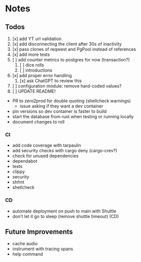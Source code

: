 # Notes

## Todos

1. [x] add YT url validation
2. [x] add disconnecting the client after 30s of inactivity
3. [x] pass clones of reqwest and PgPool instead of references
4. [x] add more tests
5. [ ] add counter metrics to postgres for now (transaction?)
   1. [ ] dice rolls
   2. [ ] introductions
6. [x] add proper error handling
   1. [x] ask ChatGPT to review this
7. [ ] configuration module: remove hard-coded values?
8. [ ] UPDATE README!

- PR to zero2prod for double quoting (shellcheck warnings)
  - issue asking if they want a dev container
- pin versions so dev container is faster to build
- start the database from rust when testing or running locally
- document changes to roll

### CI

- add code coverage with tarpaulin
- add security checks with cargo deny (cargo-crev?)
- check for unused dependencies
- dependabot
- tests
- clippy
- security
- shfmt
- shellcheck

### CD

- automate deployment on push to main with Shuttle
- don't let it go to sleep (remove shuttle timeout) (CD)

## Future Improvements

- cache audio
- instrument with tracing spans
- help command
